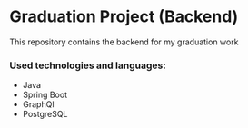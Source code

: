 # Graduation Project (Backend)

This repository contains the backend for my graduation work

### Used technologies and languages:
- Java
- Spring Boot
- GraphQl
- PostgreSQL
